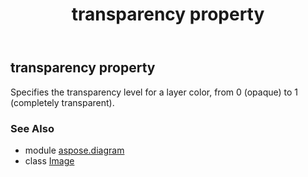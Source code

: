 ﻿---
title: transparency property
second_title: Aspose.Diagram for Python via .NET API References
description: 
type: docs
weight: 90
url: /python-net/aspose.diagram/image/transparency/
is_root: false
---

## transparency property


Specifies the transparency level for a layer color, from 0 (opaque) to 1 (completely transparent).

### See Also
* module [aspose.diagram](../../)
* class [Image](/diagram/python-net/aspose.diagram/image)
